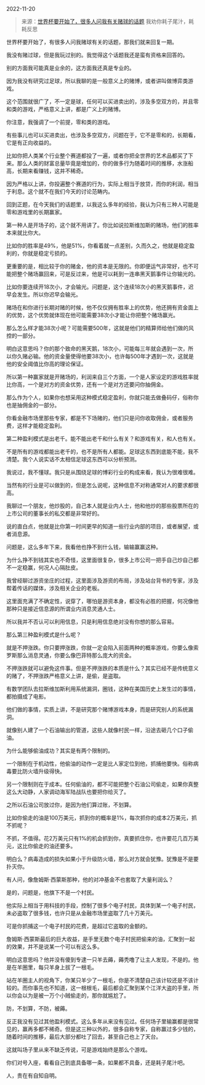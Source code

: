 2022-11-20

> 来源：[世界杯要开始了，很多人问我有关赌球的话题](http://mp.weixin.qq.com/s?__biz=MzU0MjYwNDU2Mw==&mid=2247508695&idx=1&sn=fdc11acb54ddd4bad1012de8fc1b47c7&chksm=fb1aceabcc6d47bd659a60f61413f1eb110df87af5983608c01c8bfe167d5943f5279dbb7a8d&scene=27#wechat_redirect)
> 我劝你耗子尾汁，耗耗反思

世界杯要开始了，有很多人问我赌球有关的话题，那我们就来回复一期。  

我没有赌过球，但是我玩过别的。我觉得这个话题我还是蛮有资格来回答的。  

别的方面我可能真是业余的，这方面我还真是专业的。  

因为我没有研究过足球，所以我聊的是一般意义上的赌博，或者讲叫做博弈类游戏。  

这个范围就很广了，不一定是球，任何可以买进卖出的，涉及多空双方的，并且零和类的游戏，严格意义上讲，都是广义上的赌博。  

你注意，我强调了一个前提，零和类的游戏。

有些事儿也可以买进卖出，也涉及多空双方，问题在于，它不是零和的，长期看，它是有正向收益的。

比如你把人类某个行业整个赛道都投了一遍，或者你把全世界的艺术品都买了下来。那么人类的财富总量毕竟是增加的，你的做多行为随着时间的推移，水涨船高，长期来看赚钱，这并不稀奇。  

因为严格以上讲，你投遍整个赛道的行为，实际上相当于放贷，而你的利润，相当于利息。这个就不在我们今天的讨论范畴内。  

回到正题，在今天我们的话题里，以我这么多年的经验，我认为只有三种人可能是零和游戏里的长期赢家。

第一种人是开场子的，这个就不用讲了。你比如说拉斯维加斯的赌场，他们的胜率本来就比你大。

比如你的胜率是49%，他是51%，你看着就一点差别，久而久之，他就是稳定盈利的，你就是稳定亏损的。

更重要的是，相比较于你的赌金，他的资本是无限的。你即便运气非常好，也不可能把整个赌场赢回来，可是反过来，他是可以耗到一连串黑天鹅事件让你输光的。

比如你要连续开18次小，才会输光。问题是，这个连续18次小的黑天鹅事件，迟早会发生。所以你迟早会输光。

赌场在和你进行长期对赌的时候，他不仅仅拥有胜率上的优势，他还拥有资金面上的优势，这个优势就体现在他可能需要38次小才能让你把整个赌场赢光。

那么怎么样才能38次小呢？可能需要500年，这就是他们的精算师给他们做的风控的一部分。  

明白这意思吗？你的那个致命的黑天鹅，18次小，可能每三年就会遇到一次，所以你久赌必输。他的资金量使得他要38次小，也许每500年才遇到一次，这就是他的安全阈值比你高的理论保证。  

所以第一种赢家就是开赌场的，利润来自三个方面，一个是人家设定的游戏胜率就比你高，一个是对方的资金优势，还有一个是对方还要问你抽佣金。  

那么作为个人，如果你也想采用这种模式稳定盈利，你就只能去做叠码仔，俗称你也是抽佣金的一部分。  

你看金融市场里那些专家，都是不下场赌的，他们只是问你收取佣金，或者服务费，这样才能稳定盈利。  

第二种盈利模式是出老千。能不能出老千和什么有关？和游戏有关，和人也有关。

不是所有的游戏都能出老千的，也不是所有人都能。足球这东西到底能不能，我不清楚。我个人说实话不太相信足球这东西可以分析预测。

我说过，我不懂球。我只是从围绕足球的博彩行业的构成来看，我认为很难很难。

当然有的行业是可以做到的，但是怎么说呢，这种信息不对称通常对人的要求都很高。

我聊过一个朋友，他炒股的，自己本人就是业内人士，他和他炒的那些股票所在的上市公司的董事长的私交都是非常好的。

说的直白点，他就是比你第一时间更早的知道一些行业内部的项目，或者展望，或者消息源。

问题是，这么多年下来，我看他也挣不到什么钱，输输赢赢这种。

为什么挣不到钱其实也不奇怪，这里面很复杂，很多上市公司一把手自己炒自己都不一定稳赢，何况人心隔肚皮。

我曾经聊过游资坐庄的过程，这里面涉及游资的布局，涉及站台背书的专家，涉及帮着传话的媒体，涉及相关企业的老板。

这里面充满了不确定性，说穿了，哪怕是游资本身，都没有必胜的把握，何况像他那种只是接近信息源的所谓业内消息灵通人士。

所以我并不否认可以利用信息，只是利用信息绝对没有你想的那么容易。

那么第三种盈利模式是什么呢？

就是不押涨跌。你只要押涨跌，你就一定会陷入前面两种的概率游戏，你要么像索罗斯那么消息灵通，你要么像巴菲特那么庞大的资金。

不押涨跌就可以避免这件事。但是不押涨跌的本质是什么？其实已经不是传统意义的赌了，不押涨跌严格意义上讲，是偷，是盗取。

有数学团队去拉斯维加斯利用系统漏洞，圈钱，这种在美国历史上发生过的事情，都拍摄成了电影。

他们做的事情，实质上讲，不是研究那个赌博游戏本身，而是研究别人的系统漏洞。

就像别人建了一个石油输出的管道，这些人就像村民一样，沿途去砸几个口子偷油。

为什么能够偷油成功？其实是有两个限制的。

一个限制在于机动性，他偷油的动作一定是比人家定位到他，抓捕他要快。俗称病毒要比防火墙升级得快。

另一个限制则在于成本。任何偷油的，都不可能把整个石油公司偷走，如果你真整这么大动静，人家调动海军陆战队也要把你给灭了。

之所以石油公司放过你，是因为他们算过账，不划算。

比如你偷走的油是100万美元，抓到你的概率是1%，每次抓你的成本2万美元，抓不抓呢？

不抓，不值得。花2万美元只有1%的机会抓到你，真要抓住你，也许要花几百万美元，这比你偷走的油还要多。

明白么？病毒造成的损失如果小于升级防火墙，那么对方就会犹豫。犹豫是不是要扑灭你。  

有人问，像詹姆斯·西蒙斯那种，他的对冲基金不也套取了大量利润么？

是的，问题是，他旗下不是一个村民。

他实际上相当于用科技的手段，控制了很多个电子村民，具体到某一个电子村民，未必盗取了很多钱，也许只是从金融市场里盗取了几十万美元。  

可是你抓捕这一个电子村民的花费，是超过它盗取的金额的。  

詹姆斯·西蒙斯最后的巨大收益，是手里无数个电子村民把偷来的油，汇聚到一起的效果，并不是说某一个可以有这么多。

明白这意思吗？他并没有傻到专逮一只羊去薅，薅秃噜了让主人发现，不是的。他是在羊圈里，每只羊身上拔了一根毛。

站在羊圈主人的视角下，你某只羊少了一根毛，你是不清楚自己该计较还是不该计较的。而你事先也不知道，这一根根毛，最后都会汇聚到某个江洋大盗的手里，所以你会以为是被一万个小贼偷走的，那你就尴尬了。  

防，不划算，不防，被薅。

反正我没有见过其他盈利模式。这么多年从来没有见过。任何场子里输赢都是很常见的，赢再多都不稀奇。但是这三种以外的，很多自称专家，自称赢过多少钱的，随着时间的推移，最后大部分都吐了回去，甚至自己也上了天台。  

这就叫场子里从来不缺乏传说，可是游戏始终是那么个游戏。  

你们对号入座，看看自己到底具备哪一条，如果都不具备，还是耗子尾汁吧。

人，贵在有自知自明。

